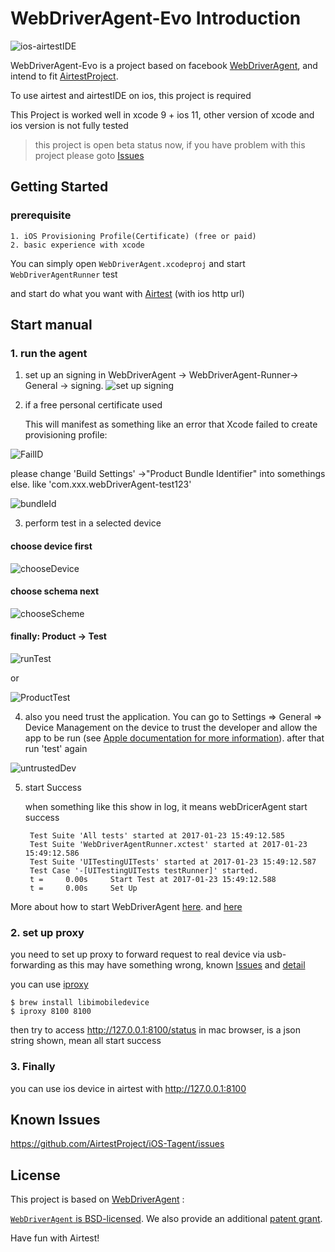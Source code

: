 # WebDriverAgent-Evo Introduction

![ios-airtestIDE](/IntroductionPhoto/ios-airtestIDE.gif "ios-airtestIDE")

WebDriverAgent-Evo is a project based on facebook [WebDriverAgent](https://github.com/facebook/WebDriverAgent), and intend to fit [AirtestProject](http://airtest.netease.com/).

To use airtest and airtestIDE on ios, this project is required

This Project is worked well in xcode 9 + ios 11, other version of xcode and ios version is not fully tested

>this project is open beta status now, if you have problem with this project please goto [Issues](https://github.com/AirtestProject/iOS-Tagent/issues)

## Getting Started

### prerequisite
    1. iOS Provisioning Profile(Certificate) (free or paid)
    2. basic experience with xcode

You can simply open `WebDriverAgent.xcodeproj` and start `WebDriverAgentRunner` test

and start do what you want with [Airtest](http://airtest.netease.com/)
(with ios http url)

## Start manual

### 1. run the agent
1. set up an signing in WebDriverAgent -> WebDriverAgent-Runner-> General -> signing.
![set up signing](/IntroductionPhoto/signing.png "set up signing")


2. if a free personal certificate used

    This will manifest as something like an error that Xcode failed to create provisioning profile:

![FailID](/IntroductionPhoto/FailID.png "set up id Fail")

 please change 'Build Settings' ->"Product Bundle Identifier" into somethings else. like 'com.xxx.webDriverAgent-test123'

![bundleId](/IntroductionPhoto/bundleId.png "set up bundleId")

3. perform test in a selected device

#### choose device first

![chooseDevice](/IntroductionPhoto/chooseDevice.png "chooseDevice")

#### choose schema next

![chooseScheme](/IntroductionPhoto/chooseScheme.png "chooseScheme")

#### finally: Product -> Test
![runTest](/IntroductionPhoto/runTest.png "runTest")

or

![ProductTest](/IntroductionPhoto/ProductTest.jpg "ProductTest")


4. also you need trust the application. You can go to Settings => General => Device Management on the device to trust the developer and allow the app to be run (see [Apple documentation for more information](https://support.apple.com/en-us/HT204460)). after that run 'test' again

![untrustedDev](/IntroductionPhoto/untrustedDev.png "untrustedDev")

5. start Success

    when something like this show in log, it means webDricerAgent start success

        Test Suite 'All tests' started at 2017-01-23 15:49:12.585
        Test Suite 'WebDriverAgentRunner.xctest' started at 2017-01-23 15:49:12.586
        Test Suite 'UITestingUITests' started at 2017-01-23 15:49:12.587
        Test Case '-[UITestingUITests testRunner]' started.
        t =     0.00s     Start Test at 2017-01-23 15:49:12.588
        t =     0.00s     Set Up


More about how to start WebDriverAgent [here](https://github.com/facebook/WebDriverAgent/wiki/Starting-WebDriverAgent).
and [here](https://github.com/appium/appium/blob/master/docs/en/drivers/ios-xcuitest-real-devices.md)

### 2. set up proxy
you need to set up proxy to forward request to real device via usb-forwarding
as this may have something wrong, known [Issues](https://github.com/facebook/WebDriverAgent/wiki/Common-Issues) and [detail](https://github.com/facebook/WebDriverAgent/issues/288)

you can use [iproxy](https://github.com/libimobiledevice/libimobiledevice)

    $ brew install libimobiledevice
    $ iproxy 8100 8100

then try to access http://127.0.0.1:8100/status in mac browser, is a json string shown, mean all start success

### 3. Finally
you can use ios device in airtest with http://127.0.0.1:8100

## Known Issues

https://github.com/AirtestProject/iOS-Tagent/issues

## License
This project is based on [WebDriverAgent](https://github.com/facebook/WebDriverAgent) :


[`WebDriverAgent` is BSD-licensed](LICENSE). We also provide an additional [patent grant](PATENTS).


Have fun with Airtest!
